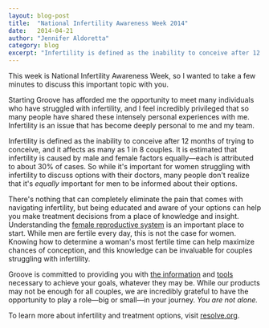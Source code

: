 ```yaml
---
layout: blog-post
title:  "National Infertility Awareness Week 2014"
date:   2014-04-21
author: "Jennifer Aldoretta"
category: blog
excerpt: "Infertility is defined as the inability to conceive after 12 months of trying to conceive, and it affects as many as 1 in 8 couples..."
---
```


This week is National Infertility Awareness Week, so I wanted to take a few minutes to discuss this important topic with you.

Starting Groove has afforded me the opportunity to meet many individuals who have struggled with infertility, and I feel incredibly privileged that so many people have shared these intensely personal experiences with me. Infertility is an issue that has become deeply personal to me and my team.

Infertility is defined as the inability to conceive after 12 months of trying to conceive, and it affects as many as 1 in 8 couples. It is estimated that infertility is caused by male and female factors equally&mdash;each is attributed to about 30% of cases. So while it's important for women struggling with infertility to discuss options with their doctors, many people don't realize that it's _equally_ important for men to be informed about their options.

There's nothing that can completely eliminate the pain that comes with navigating infertility, but being educated and aware of your options can help you make treatment decisions from a place of knowledge and insight. Understanding the <a class="text-link" href="/the-cycle/chapter-4-female-reproductive-organs-and-endocrine-glands">female reproductive system</a> is an important place to start. While men are fertile every day, this is not the case for women. Knowing how to determine a woman's most fertile time can help maximize chances of conception, and this knowledge can be invaluable for couples struggling with infertility. 

Groove is committed to providing you with <a class="text-link" href="/the-cycle/">the information</a> and <a class="text-link" target="_blank" href="https://itunes.apple.com/app/id831795151">tools</a> necessary to achieve your goals, whatever they may be. While our products may not be enough for all couples, we are incredibly grateful to have the opportunity to play a role&mdash;big or small&mdash;in your journey. _You are not alone._

To learn more about infertility and treatment options, visit <a class="text-link" target="_blank" href="http://www.resolve.org/infertility-overview/what-is-infertility/">resolve.org</a>.
